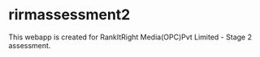 # rirmassessment2
This webapp is created for RankItRight Media(OPC)Pvt Limited - Stage 2 assessment.

